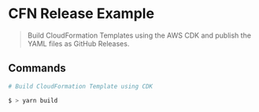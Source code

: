# CFN Release Example

> Build CloudFormation Templates using the AWS CDK and publish the YAML files as GitHub Releases.

## Commands

```bash
# Build CloudFormation Template using CDK

$ > yarn build
```
